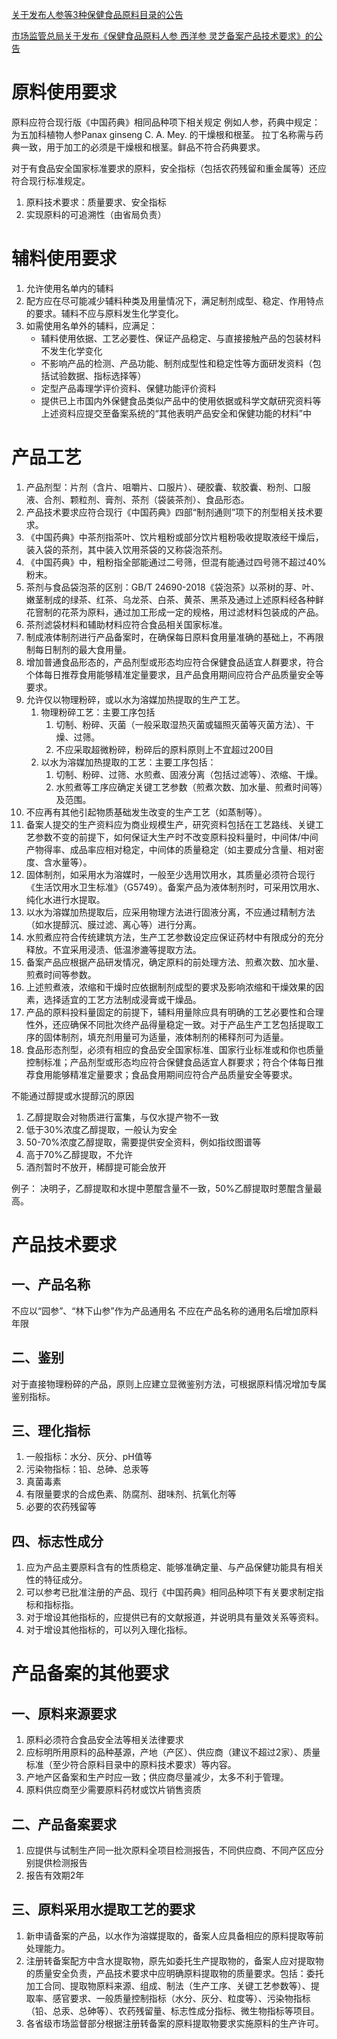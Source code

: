 [关于发布人参等3种保健食品原料目录的公告](obsidian://open?vault=ellavedbook&file=%E7%AC%94%E8%AE%B0%2F%E5%85%AC%E5%91%8A%E5%8F%8A%E5%9B%BD%E6%A0%87%2F%E5%85%B3%E4%BA%8E%E5%8F%91%E5%B8%83%E4%BA%BA%E5%8F%82%E7%AD%893%E7%A7%8D%E4%BF%9D%E5%81%A5%E9%A3%9F%E5%93%81%E5%8E%9F%E6%96%99%E7%9B%AE%E5%BD%95%E7%9A%84%E5%85%AC%E5%91%8A)

[市场监管总局关于发布《保健食品原料人参 西洋参 灵芝备案产品技术要求》的公告](obsidian://open?vault=ellavedbook&file=%E7%AC%94%E8%AE%B0%2F%E5%85%AC%E5%91%8A%E5%8F%8A%E5%9B%BD%E6%A0%87%2F%E5%B8%82%E5%9C%BA%E7%9B%91%E7%AE%A1%E6%80%BB%E5%B1%80%E5%85%B3%E4%BA%8E%E5%8F%91%E5%B8%83%E3%80%8A%E4%BF%9D%E5%81%A5%E9%A3%9F%E5%93%81%E5%8E%9F%E6%96%99%E4%BA%BA%E5%8F%82%20%E8%A5%BF%E6%B4%8B%E5%8F%82%20%E7%81%B5%E8%8A%9D%E5%A4%87%E6%A1%88%E4%BA%A7%E5%93%81%E6%8A%80%E6%9C%AF%E8%A6%81%E6%B1%82%E3%80%8B%E7%9A%84%E5%85%AC%E5%91%8A)

# 原料使用要求

原料应符合现行版《中国药典》相同品种项下相关规定
例如人参，药典中规定：为五加科植物人参Panax ginseng C. A. Mey. 的干燥根和根茎。
拉丁名称需与药典一致，用于加工的必须是干燥根和根茎。鲜品不符合药典要求。

对于有食品安全国家标准要求的原料，安全指标（包括农药残留和重金属等）还应符合现行标准规定。

1. 原料技术要求：质量要求、安全指标
2. 实现原料的可追溯性（由省局负责）
# 辅料使用要求

1. 允许使用名单内的辅料
2. 配方应在尽可能减少辅料种类及用量情况下，满足制剂成型、稳定、作用特点的要求。辅料不应与原料发生化学变化。
3. 如需使用名单外的辅料，应满足：
	- 辅料使用依据、工艺必要性、保证产品稳定、与直接接触产品的包装材料不发生化学变化
	- 不影响产品的检测、产品功能、制剂成型性和稳定性等方面研发资料（包括试验数据、指标选择等）
	- 定型产品毒理学评价资料、保健功能评价资料
	- 提供已上市国内外保健食品类似产品中的使用依据或科学文献研究资料等
	上述资料应提交至备案系统的“其他表明产品安全和保健功能的材料”中

# 产品工艺

1. 产品剂型：片剂（含片、咀嚼片、口服片）、硬胶囊、软胶囊、粉剂、口服液、合剂、颗粒剂、膏剂、茶剂（袋装茶剂）、食品形态。
2. 产品技术要求应符合现行《中国药典》四部“制剂通则”项下的剂型相关技术要求。
3. 《中国药典》中茶剂指茶叶、饮片粗粉或部分饮片粗粉吸收提取液经干燥后，装入袋的茶剂，其中装入饮用茶袋的又称袋泡茶剂。
4. 《中国药典》中，粗粉指全部能通过二号筛，但混有能通过四号筛不超过40%粉末。
5. 茶剂与食品袋泡茶的区别：GB/T 24690-2018《袋泡茶》以茶树的芽、叶、嫩茎制成的绿茶、红茶、乌龙茶、白茶、黄茶、黑茶及通过上述原料经各种鲜花窨制的花茶为原料，通过加工形成一定的规格，用过滤材料包装成的产品。
6. 茶剂滤袋材料和辅助材料应符合食品相关国家标准。
7. 制成液体制剂进行产品备案时，在确保每日原料食用量准确的基础上，不再限制每日制剂的最大食用量。
8. 增加普通食品形态的，产品剂型或形态均应符合保健食品适宜人群要求，符合个体每日推荐食用能够精准定量要求，且产品食用期间应符合产品质量安全等要求。
9. 允许仅以物理粉碎，或以水为溶媒加热提取的生产工艺。
	1. 物理粉碎工艺：主要工序包括
		1. 切制、粉碎、灭菌（一般采取湿热灭菌或辐照灭菌等灭菌方法）、干燥、过筛。
		2. 不应采取超微粉碎，粉碎后的原料原则上不宜超过200目
	2. 以水为溶媒加热提取的工艺：主要工序包括：
		1. 切制、粉碎、过筛、水煎煮、固液分离（包括过滤等）、浓缩、干燥。
		2. 水煎煮等工序应确定关键工艺参数（煎煮次数、加水量、煎煮时间等）及范围。
10. 不应再有其他引起物质基础发生改变的生产工艺（如蒸制等）。
11. 备案人提交的生产资料应为商业规模生产，研究资料包括在工艺路线、关键工艺参数不变的前提下，如何保证大生产时不改变原料投料量时，中间体/中间产物得率、成品率应相对稳定，中间体的质量稳定（如主要成分含量、相对密度、含水量等）。
12. 固体制剂，如采用水为溶媒时，一般至少选用饮用水，其质量必须符合现行《生活饮用水卫生标准》（G5749）。备案产品为液体制剂时，可采用饮用水、纯化水进行水提取。
13. 以水为溶媒加热提取后，应采用物理方法进行固液分离，不应通过精制方法（如水提醇沉、膜过滤、离心等）进行分离。
14. 水煎煮应符合传统建筑方法，生产工艺参数设定应保证药材中有限成分的充分释放。不宜采用浸渍、低温渗漉等提取方法。
15. 备案产品应根据产品研发情况，确定原料的前处理方法、煎煮次数、加水量、煎煮时间等参数。
16. 上述煎煮液，浓缩和干燥时应依据制剂成型的要求及影响浓缩和干燥效果的因素，选择适宜的工艺方法制成浸膏或干燥品。
17. 产品的原料投料量固定的前提下，辅料用量除应具有明确的工艺必要性和合理性外，还应确保不同批次终产品得量稳定一致。对于产品生产工艺包括提取工序的固体制剂，填充剂用量可为适量，液体制剂的稀释剂可为适量。
18. 食品形态剂型，必须有相应的食品安全国家标准、国家行业标准或和你也质量控制标准；产品剂型或形态均应符合保健食品适宜人群要求；符合个体每日推荐食用能够精准定量要求；食品食用期间应符合产品质量安全等要求。

不能通过醇提或水提醇沉的原因
1. 乙醇提取会对物质进行富集，与仅水提产物不一致
2. 低于30%浓度乙醇提取，一般认为安全
3. 50-70%浓度乙醇提取，需要提供安全资料，例如指纹图谱等
4. 高于70%乙醇提取，不允许
5. 酒剂暂时不放开，稀醇提可能会放开

例子：
决明子，乙醇提取和水提中蒽醌含量不一致，50%乙醇提取时蒽醌含量最高。
# 产品技术要求

## 一、产品名称
不应以“园参”、“林下山参”作为产品通用名
不应在产品名称的通用名后增加原料年限
## 二、鉴别
对于直接物理粉碎的产品，原则上应建立显微鉴别方法，可根据原料情况增加专属鉴别指标。
## 三、理化指标
1. 一般指标：水分、灰分、pH值等
2. 污染物指标：铅、总砷、总汞等
3. 真菌毒素
4. 有限量要求的合成色素、防腐剂、甜味剂、抗氧化剂等
5. 必要的农药残留等
## 四、标志性成分
1. 应为产品主要原料含有的性质稳定、能够准确定量、与产品保健功能具有相关性的特征成分。
2. 可以参考已批准注册的产品、现行《中国药典》相同品种项下有关要求制定指标和指标指。
3. 对于增设其他指标的，应提供已有的文献报道，并说明具有量效关系等资料。
4. 对于增设其他指标的，可以列入理化指标。

# 产品备案的其他要求
## 一、原料来源要求
1. 原料必须符合食品安全法等相关法律要求
2. 应标明所用原料的品种基源，产地（产区）、供应商（建议不超过2家）、质量标准（至少符合原料目录中的原料技术要求）等内容。
3. 产地产区备案和生产时应一致；供应商尽量减少，太多不利于管理。
4. 原料供应商至少需要原料药材或饮片销售资质
## 二、产品备案要求
1. 应提供与试制生产同一批次原料全项目检测报告，不同供应商、不同产区应分别提供检测报告
2. 报告有效期2年
## 三、原料采用水提取工艺的要求
1. 新申请备案的产品，以水作为溶媒提取的，备案人应具备相应的原料提取等前处理能力。
2. 注册转备案配方中含水提取物，原先如委托生产提取物的，备案人应对提取物的质量安全负责，产品技术要求中应明确原料提取物的质量要求。包括：委托加工合同、提取物原料来源、组成、制法（生产工序、关键工艺参数等）、提取率、感官要求、一般质量控制指标（水分、灰分、粒度等）、污染物指标（铅、总汞、总砷等）、农药残留量、标志性成分指标、微生物指标等项目。
3. 各省级市场监督部分根据注册转备案的原料提取物要求实施原料的生产许可。